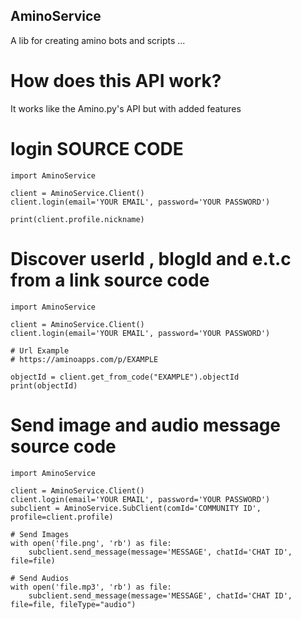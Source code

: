 ## AminoService
 A lib for creating amino bots and scripts ...

# How does this API work?

It works like the Amino.py's API but with added features 

# login SOURCE CODE

```python3
import AminoService

client = AminoService.Client()
client.login(email='YOUR EMAIL', password='YOUR PASSWORD')

print(client.profile.nickname)
```
# Discover userId , blogId and e.t.c from a link source code 

```python3
import AminoService

client = AminoService.Client()
client.login(email='YOUR EMAIL', password='YOUR PASSWORD')

# Url Example
# https://aminoapps.com/p/EXAMPLE

objectId = client.get_from_code("EXAMPLE").objectId
print(objectId)
```

# Send image and audio message source code

```python3
import AminoService

client = AminoService.Client()
client.login(email='YOUR EMAIL', password='YOUR PASSWORD')
subclient = AminoService.SubClient(comId='COMMUNITY ID', profile=client.profile)

# Send Images
with open('file.png', 'rb') as file:
    subclient.send_message(message='MESSAGE', chatId='CHAT ID', file=file)

# Send Audios
with open('file.mp3', 'rb') as file:
    subclient.send_message(message='MESSAGE', chatId='CHAT ID', file=file, fileType="audio")

```